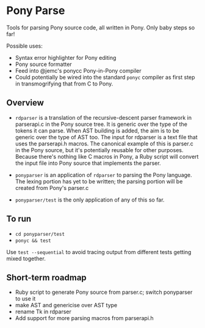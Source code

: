 # Pony Parse

Tools for parsing Pony source code, all written in Pony. Only baby steps so far!

Possible uses:
* Syntax error highlighter for Pony editing
* Pony source formatter
* Feed into @jemc's ponycc Pony-in-Pony compiler
* Could potentially be wired into the standard `ponyc` compiler as first step in transmogrifying that from C to Pony.


##  Overview

* `rdparser` is a translation of the recursive-descent parser framework in parserapi.c in the Pony source tree. It is generic over the type of the tokens it can parse. When AST building is added, the aim is to be generic over the type of AST too. The input for rdparser is a text file that uses the parserapi.h macros. The canonical example of this is parser.c in the Pony source, but it's potentially reusable for other purposes. Because there's nothing like C macros in Pony, a Ruby script will convert the input file into Pony source that implements the parser.

* `ponyparser` is an application of `rdparser` to parsing the Pony language. The lexing portion has yet to be written; the parsing portion will be created from Pony's parser.c

* `ponyparser/test` is the only application of any of this so far.


## To run

* `cd ponyparser/test`
* `ponyc && test`

Use `test --sequential` to avoid tracing output from different tests getting mixed together.


## Short-term roadmap

* Ruby script to generate Pony source from parser.c; switch ponyparser to use it
* make AST and genericise over AST type
* rename Tk in rdparser
* Add support for more parsing macros from parserapi.h

